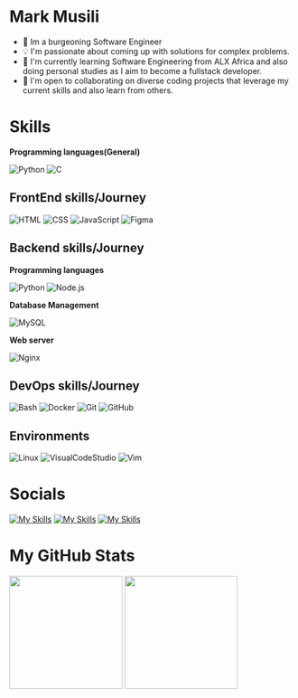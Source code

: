 <h1 align="Left">Mark Musili</h1>

* 👾 Im a burgeoning Software Engineer</h3>
* 💡 I'm passionate about coming up with solutions for complex problems.
* 🧠 I'm currently learning Software Engineering from ALX Africa and also doing personal studies as I aim to become a fullstack developer.
* 🤝 I'm open to collaborating on diverse coding projects that leverage my current skills and also learn from others.

# Skills
<b>Programming languages(General)</b>
<p>
  <img title=Python src="https://skillicons.dev/icons?i=python">
  <img title=C src="https://skillicons.dev/icons?i=c">
</p>

## FrontEnd skills/Journey

<p>
  <img title=HTML src="https://skillicons.dev/icons?i=html">
  <img title=CSS src="https://skillicons.dev/icons?i=css">
  <img title=JavaScript src="https://skillicons.dev/icons?i=js">
  <img title=Figma src="https://skillicons.dev/icons?i=figma">
</p>


## Backend skills/Journey

<b>Programming languages</b>

<p>
  <img title=Python src="https://skillicons.dev/icons?i=py">
  <img title=Node.js src="https://skillicons.dev/icons?i=nodejs">
</p>

<b>Database Management</b>

<p>
  <img title=MySQL src="https://skillicons.dev/icons?i=mysql">
</p>

<b>Web server</b>

<p>
  <img title=Nginx src="https://skillicons.dev/icons?i=nginx">
</p>

## DevOps skills/Journey

<p>
  <img title=Bash src="https://skillicons.dev/icons?i=bash">
  <img title=Docker src="https://skillicons.dev/icons?i=docker">
  <img title=Git src="https://skillicons.dev/icons?i=git">
  <img title=GitHub src="https://skillicons.dev/icons?i=github">
</p>

## Environments

<p>
  <img title=Linux src="https://skillicons.dev/icons?i=linux">
  <img title=VisualCodeStudio src="https://skillicons.dev/icons?i=vscode">
  <img title=Vim src="https://skillicons.dev/icons?i=vim">
</p>

# Socials
[![My Skills](https://skillicons.dev/icons?i=discord)](https://discord.com/channels/@me) [![My Skills](https://skillicons.dev/icons?i=twitter)](https://www.x.com/musiliyrn) [![My Skills](https://skillicons.dev/icons?i=linkedin)](https://www.linkedin.com/in/MarkMusili")

# My GitHub Stats

<p>
  <img height=200 align="center" src="https://github-readme-stats.vercel.app/api?username=MarkMusili&theme=dark"/>
  <img height=200 align="center" src="https://github-readme-stats.vercel.app/api/top-langs?username=MarkMusili&layout=compact&langs_count=8&card_width=320&theme=dark" />
</p>
